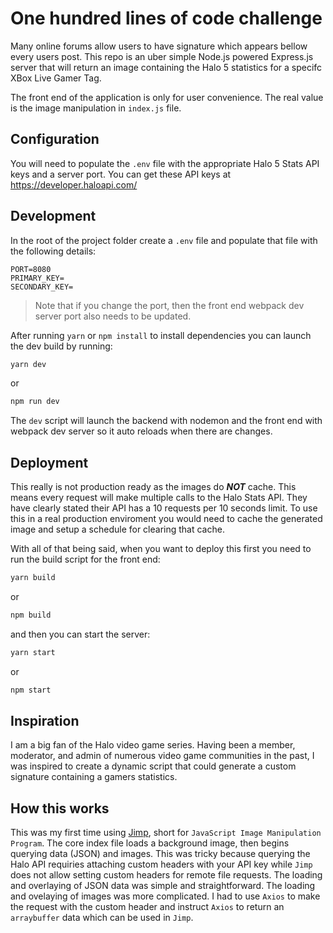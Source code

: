 # One hundred lines of code challenge

Many online forums allow users to have signature which appears bellow every users post. This repo is an uber simple Node.js powered Express.js server that will return an image containing the Halo 5 statistics for a specifc XBox Live Gamer Tag.

The front end of the application is only for user convenience. The real value is the image manipulation in `index.js` file.

## Configuration

You will need to populate the `.env` file with the appropriate Halo 5 Stats API keys and a server port. You can get these API keys at https://developer.haloapi.com/

## Development

In the root of the project folder create a `.env` file and populate that file with the following details:

```text
PORT=8080
PRIMARY_KEY=
SECONDARY_KEY=
```

> Note that if you change the port, then the front end webpack dev server port also needs to be updated.

After running `yarn` or `npm install` to install dependencies you can launch the dev build by running:

```sh
yarn dev
```

or

```sh
npm run dev
```

The `dev` script will launch the backend with nodemon and the front end with webpack dev server so it auto reloads when there are changes.

## Deployment

This really is not production ready as the images do ___NOT___ cache. This means every request will make multiple calls to the Halo Stats API. They have clearly stated their API has a 10 requests per 10 seconds limit. To use this in a real production enviroment you would need to cache the generated image and setup a schedule for clearing that cache.

With all of that being said, when you want to deploy this first you need to run the build script for the front end:

```sh
yarn build
```

or

```sh
npm build
```

and then you can start the server:

```sh
yarn start
```

or

```sh
npm start
```

## Inspiration

I am a big fan of the Halo video game series. Having been a member, moderator, and admin of numerous video game communities in the past, I was inspired to create a dynamic script that could generate a custom signature containing a gamers statistics.

## How this works

This was my first time using [Jimp](https://github.com/oliver-moran/jimp), short for `JavaScript Image Manipulation Program`. The core index file loads a background image, then begins querying data (JSON) and images. This was tricky because querying the Halo API requiries attaching custom headers with your API key while `Jimp` does not allow setting custom headers for remote file requests. The loading and overlaying of JSON data was simple and straightforward. The loading and ovelaying of images was more complicated. I had to use `Axios` to make the request with the custom header and instruct `Axios` to return an `arraybuffer` data which can be used in `Jimp`.
